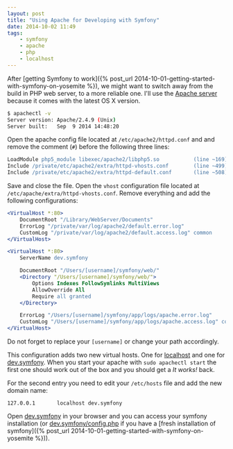 ```yaml
---
layout: post
title: "Using Apache for Developing with Symfony"
date: 2014-10-02 11:49
tags:
    - symfony
    - apache
    - php
    - localhost
---
```


After [getting Symfony to work]({% post_url 2014-10-01-getting-started-with-symfony-on-yosemite %}), we might want to switch away from the build in PHP web server, to a more reliable one. I'll use the [Apache server](http://httpd.apache.org) because it comes with the latest OS X version.

```bash
$ apachectl -v
Server version: Apache/2.4.9 (Unix)
Server built:   Sep  9 2014 14:48:20
```

Open the apache config file located at `/etc/apache2/httpd.conf` and and remove the comment (`#`) before the following three lines:

```apache
LoadModule php5_module libexec/apache2/libphp5.so           (line ~169)
Include /private/etc/apache2/extra/httpd-vhosts.conf        (line ~499)
Include /private/etc/apache2/extra/httpd-default.conf       (line ~508)
```

Save and close the file. Open the `vhost` configuration file located at `/etc/apache/extra/httpd-vhosts.conf`. Remove everything and add the following configurations:

```apache
<VirtualHost *:80>
    DocumentRoot "/Library/WebServer/Documents"
    ErrorLog "/private/var/log/apache2/default.error.log"
    CustomLog "/private/var/log/apache2/default.access.log" common
</VirtualHost>

<VirtualHost *:80>
    ServerName dev.symfony

    DocumentRoot "/Users/[username]/symfony/web/"
    <Directory "/Users/[username]/symfony/web/">
        Options Indexes FollowSymlinks MultiViews
        AllowOverride All
        Require all granted
    </Directory>

    ErrorLog "/Users/[username]/symfony/app/logs/apache.error.log"
    CustomLog "/Users/[username]/symfony/app/logs/apache.access.log" common
</VirtualHost>
```

Do not forget to replace your `[username]` or change your path accordingly.

This configuration adds two new virtual hosts. One for [localhost](http://localhost) and one for [dev.symfony](http://dev.symfony). When you start your apache with `sudo apachectl start` the first one should work out of the box and you should get a *It works!* back.

For the second entry you need to edit your `/etc/hosts` file and add the new domain name:

```
127.0.0.1       localhost dev.symfony
```

Open [dev.symfony](http://dev.symfony) in your browser and you can access your symfony installation (or [dev.symfony/config.php](http://dev.symfony/config.php) if you have a [fresh installation of symfony]({% post_url 2014-10-01-getting-started-with-symfony-on-yosemite %})).
